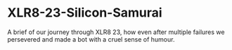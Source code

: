 # XLR8-23-Silicon-Samurai
A brief of our journey through XLR8 23, how even after multiple failures we persevered and made a bot with a cruel sense of humour. 
